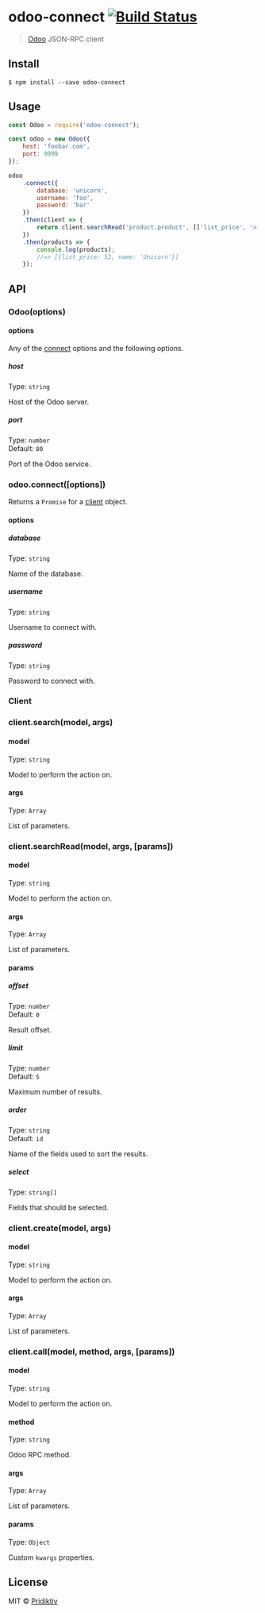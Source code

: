 # odoo-connect [![Build Status](https://travis-ci.org/pridiktiv/odoo-connect.svg?branch=master)](https://travis-ci.org/pridiktiv/odoo-connect)

> [Odoo](https://www.odoo.com) JSON-RPC client


## Install

```
$ npm install --save odoo-connect
```


## Usage

```js
const Odoo = require('odoo-connect');

const odoo = new Odoo({
	host: 'foobar.com',
	port: 9999
});

odoo
	.connect({
		database: 'unicorn',
		username: 'foo',
		password: 'bar'
	})
	.then(client => {
		return client.searchRead('product.product', [['list_price', '>', '50']], {limit: 1});
	})
	.then(products => {
		console.log(products);
		//=> [{list_price: 52, name: 'Unicorn'}]
	});
```


## API

### Odoo(options)

#### options

Any of the [connect](#odooconnectoptions) options and the following options.

##### host

Type: `string`

Host of the Odoo server.

##### port

Type: `number`<br>
Default: `80`

Port of the Odoo service.

### odoo.connect([options])

Returns a `Promise` for a [client](#client) object.

#### options

##### database

Type: `string`

Name of the database.

##### username

Type: `string`

Username to connect with.

##### password

Type: `string`

Password to connect with.

### Client

### client.search(model, args)

#### model

Type: `string`

Model to perform the action on.

#### args

Type: `Array`

List of parameters.

### client.searchRead(model, args, [params])

#### model

Type: `string`

Model to perform the action on.

#### args

Type: `Array`

List of parameters.

#### params

##### offset

Type: `number`<br>
Default: `0`

Result offset.

##### limit

Type: `number`<br>
Default: `5`

Maximum number of results.

##### order

Type: `string`<br>
Default: `id`

Name of the fields used to sort the results.

##### select

Type: `string[]`

Fields that should be selected.

### client.create(model, args)

#### model

Type: `string`

Model to perform the action on.

#### args

Type: `Array`

List of parameters.

### client.call(model, method, args, [params])

#### model

Type: `string`

Model to perform the action on.

#### method

Type: `string`

Odoo RPC method.

#### args

Type: `Array`

List of parameters.

#### params

Type: `Object`

Custom `kwargs` properties.


## License

MIT © [Pridiktiv](http://pridiktiv.care)
